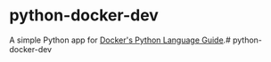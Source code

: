 # python-docker-dev

A simple Python app for [Docker's Python Language Guide](https://docs.docker.com/language/python).# python-docker-dev
